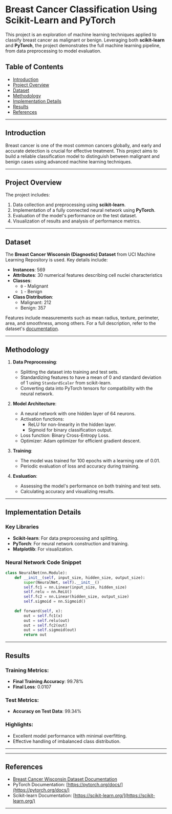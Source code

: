 # Breast Cancer Classification Using Scikit-Learn and PyTorch

This project is an exploration of machine learning techniques applied to classify breast cancer as malignant or benign. Leveraging both **scikit-learn** and **PyTorch**, the project demonstrates the full machine learning pipeline, from data preprocessing to model evaluation.

## Table of Contents
- [Introduction](#introduction)
- [Project Overview](#project-overview)
- [Dataset](#dataset)
- [Methodology](#methodology)
- [Implementation Details](#implementation-details)
- [Results](#results)
- [References](#references)


---

## Introduction
Breast cancer is one of the most common cancers globally, and early and accurate detection is crucial for effective treatment. This project aims to build a reliable classification model to distinguish between malignant and benign cases using advanced machine learning techniques.

---

## Project Overview
The project includes:
1. Data collection and preprocessing using **scikit-learn**.
2. Implementation of a fully connected neural network using **PyTorch**.
3. Evaluation of the model's performance on the test dataset.
4. Visualization of results and analysis of performance metrics.

---

## Dataset
The **Breast Cancer Wisconsin (Diagnostic) Dataset** from UCI Machine Learning Repository is used. Key details include:
- **Instances**: 569
- **Attributes**: 30 numerical features describing cell nuclei characteristics
- **Classes**: 
  - `0` - Malignant
  - `1` - Benign
- **Class Distribution**: 
  - Malignant: 212
  - Benign: 357

Features include measurements such as mean radius, texture, perimeter, area, and smoothness, among others. For a full description, refer to the dataset's [documentation](https://goo.gl/U2Uwz2).

---

## Methodology
1. **Data Preprocessing**:
   - Splitting the dataset into training and test sets.
   - Standardizing features to have a mean of 0 and standard deviation of 1 using `StandardScaler` from scikit-learn.
   - Converting data into PyTorch tensors for compatibility with the neural network.

2. **Model Architecture**:
   - A neural network with one hidden layer of 64 neurons.
   - Activation functions:
     - ReLU for non-linearity in the hidden layer.
     - Sigmoid for binary classification output.
   - Loss function: Binary Cross-Entropy Loss.
   - Optimizer: Adam optimizer for efficient gradient descent.

3. **Training**:
   - The model was trained for 100 epochs with a learning rate of 0.01.
   - Periodic evaluation of loss and accuracy during training.

4. **Evaluation**:
   - Assessing the model's performance on both training and test sets.
   - Calculating accuracy and visualizing results.

---

## Implementation Details
### Key Libraries
- **Scikit-learn**: For data preprocessing and splitting.
- **PyTorch**: For neural network construction and training.
- **Matplotlib**: For visualization.

### Neural Network Code Snippet
```python
class NeuralNet(nn.Module):
    def __init__(self, input_size, hidden_size, output_size):
        super(NeuralNet, self).__init__()
        self.fc1 = nn.Linear(input_size, hidden_size)
        self.relu = nn.ReLU()
        self.fc2 = nn.Linear(hidden_size, output_size)
        self.sigmoid = nn.Sigmoid()
        
    def forward(self, x):
        out = self.fc1(x)
        out = self.relu(out)
        out = self.fc2(out)
        out = self.sigmoid(out)
        return out
```

---

## Results
### Training Metrics:
- **Final Training Accuracy**: 99.78%
- **Final Loss**: 0.0107

### Test Metrics:
- **Accuracy on Test Data**: 99.34%

### Highlights:
- Excellent model performance with minimal overfitting.
- Effective handling of imbalanced class distribution.

---


---

## References
- [Breast Cancer Wisconsin Dataset Documentation](https://goo.gl/U2Uwz2)
- PyTorch Documentation: [https://pytorch.org/docs/](https://pytorch.org/docs/)
- Scikit-learn Documentation: [https://scikit-learn.org/](https://scikit-learn.org/)

--- 

